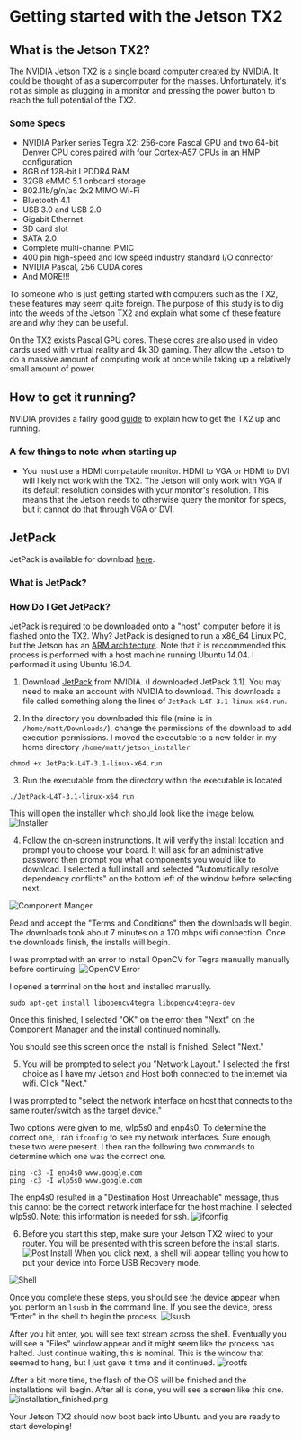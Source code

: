 # Getting started with the Jetson TX2
## What is the Jetson TX2?
The NVIDIA Jetson TX2 is a single board computer created by NVIDIA. It could be thought of as a supercomputer for the masses. Unfortunately, it's not as simple as plugging in a monitor and pressing the power button to reach the full potential of the TX2. 

### Some Specs
* NVIDIA Parker series Tegra X2: 256-core Pascal GPU and two 64-bit Denver CPU cores paired with four Cortex-A57 CPUs in an HMP configuration
* 8GB of 128-bit LPDDR4 RAM
* 32GB eMMC 5.1 onboard storage
* 802.11b/g/n/ac 2x2 MIMO Wi-Fi
* Bluetooth 4.1
* USB 3.0 and USB 2.0
* Gigabit Ethernet
* SD card slot
* SATA 2.0
* Complete multi-channel PMIC
* 400 pin high-speed and low speed industry standard I/O connector
* NVIDIA Pascal, 256 CUDA cores
* And MORE!!!

To someone who is just getting started with computers such as the TX2, these features may seem quite foreign. The purpose of this study is to dig into the weeds of the Jetson TX2 and explain what some of these feature are and why they can be useful.

On the TX2 exists Pascal GPU cores. These cores are also used in video cards used with virtual reality and 4k 3D gaming. They allow the Jetson to do a massive amount of computing work at once while taking up a relatively small amount of power.

## How to get it running?
NVIDIA provides a failry good [guide](http://developer2.download.nvidia.com/embedded/L4T/r27_Release_v1.0/Docs/Jetson_X2_Developer_Kit_User_Guide.pdf?i_NII0fO09Qddrnp8XafYkSLfI8kSd0CBHNbrTEXeyWpnC4bh0pRJWKO1YYJIb7pfR_9ZZGQ7bOICqt2RMjqHIJR7Mpy18x5C8ZKlwg-Gc3OJyIQDhI3-91QKH_H5lowDr8ayZ-x_8_rN1qLjtfVjCxwesTwO6VdyigIWHR_3RpCW5f_WXkJ1g) to explain how to get the TX2 up and running.

### A few things to note when starting up
* You must use a HDMI compatable monitor. HDMI to VGA or HDMI to DVI will likely not work with the TX2. The Jetson will only work with VGA if its default resolution coinsides with your monitor's resolution. This means that the Jetson needs to otherwise query the monitor for specs, but it cannot do that through VGA or DVI.

## JetPack
JetPack is available for download [here](https://developer.nvidia.com/embedded/jetpack).

### What is JetPack?

### How Do I Get JetPack?
JetPack is required to be downloaded onto a "host" computer before it is flashed onto the TX2. Why? JetPack is designed to run a x86_64 Linux PC, but the Jetson has an [ARM architecture](https://en.wikipedia.org/wiki/ARM_architecture). Note that it is reccommended this process is performed with a host machine running Ubuntu 14.04. I performed it using Ubuntu 16.04.

1. Download [JetPack](https://developer.nvidia.com/embedded/jetpack) from NVIDIA. (I downloaded JetPack 3.1). You may need to make an account with NVIDIA to download. This downloads a file called something along the lines of `JetPack-L4T-3.1-linux-x64.run`.

2. In the directory you downloaded this file (mine is in `/home/matt/Downloads/`), change the permissions of the download to add execution permissions. I moved the executable to a new folder in my home directory `/home/matt/jetson_installer`
```
chmod +x JetPack-L4T-3.1-linux-x64.run
```

3. Run the executable from the directory within the executable is located
```
./JetPack-L4T-3.1-linux-x64.run
```
This will open the installer which should look like the image below.
![Installer](https://github.com/matthewdhanley/jetson-tx2/blob/master/getting_started/img/Install.png)

4. Follow the on-screen instrunctions. It will verify the install location and prompt you to choose your board. It will ask for an administrative password then prompt you what components you would like to download. I selected a full install and selected "Automatically resolve dependency conflicts" on the bottom left of the window before selecting next.

![Component Manger](https://github.com/matthewdhanley/jetson-tx2/blob/master/getting_started/img/component_manager.png)

Read and accept the "Terms and Conditions" then the downloads will begin. The downloads took about 7 minutes on a 170 mbps wifi connection. Once the downloads finish, the installs will begin.

I was prompted with an error to install OpenCV for Tegra manually manually before continuing.
![OpenCV Error](https://github.com/matthewdhanley/jetson-tx2/blob/master/getting_started/img/opencv_error.png)

I opened a terminal on the host and installed manually.
```
sudo apt-get install libopencv4tegra libopencv4tegra-dev
```
Once this finished, I selected "OK" on the error then "Next" on the Component Manager and the install continued nominally.

You should see this screen once the install is finished. Select "Next."

5. You will be prompted to select you "Network Layout." I selected the first choice as I have my Jetson and Host both connected to the internet via wifi. Click "Next."

I was prompted to "select the network interface on host that connects to the same router/switch as the target device."

Two options were given to me, wlp5s0 and enp4s0. To determine the correct one, I ran `ifconfig` to see my network interfaces. Sure enough, these two were present. I then ran the following two commands to determine which one was the correct one.
```
ping -c3 -I enp4s0 www.google.com
ping -c3 -I wlp5s0 www.google.com
```
The enp4s0 resulted in a "Destination Host Unreachable" message, thus this cannot be the correct network interface for the host machine. I selected wlp5s0. Note: this information is needed for ssh.
![ifconfig](https://github.com/matthewdhanley/jetson-tx2/blob/master/getting_started/img/if_config.png)

6. Before you start this step, make sure your Jetson TX2 wired to your router.
You will be presented with this screen before the install starts.
![Post Install](https://github.com/matthewdhanley/jetson-tx2/blob/master/getting_started/img/post_installation.png)
When you click next, a shell will appear telling you how to put your device into Force USB Recovery mode.
 
![Shell](https://github.com/matthewdhanley/jetson-tx2/blob/master/getting_started/img/force_usb.png)

Once you complete these steps, you should see the device appear when you perform an `lsusb` in the command line. If you see the device, press "Enter" in the shell to begin the process.
![lsusb](https://github.com/matthewdhanley/jetson-tx2/blob/master/getting_started/img/lsusb.png)

After you hit enter, you will see text stream across the shell. Eventually you will see a "Files" window appear and it might seem like the process has halted. Just continue waiting, this is nominal. This is the window that seemed to hang, but I just gave it time and it continued.
![rootfs](https://github.com/matthewdhanley/jetson-tx2/blob/master/getting_started/img/rootfs.png)

After a bit more time, the flash of the OS will be finished and the installations will begin. After all is done, you will see a screen like this one.
![installation_finished.png](https://github.com/matthewdhanley/jetson-tx2/blob/master/getting_started/img/installation_finished.png)

Your Jetson TX2 should now boot back into Ubuntu and you are ready to start developing!


